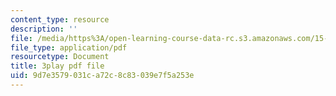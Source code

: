 ```yaml
---
content_type: resource
description: ''
file: /media/https%3A/open-learning-course-data-rc.s3.amazonaws.com/15-031j-energy-decisions-markets-and-policies-spring-2012/9d7e3579031ca72c8c83039e7f5a253e_XJdqfhuqLJA.pdf
file_type: application/pdf
resourcetype: Document
title: 3play pdf file
uid: 9d7e3579-031c-a72c-8c83-039e7f5a253e
---
```

